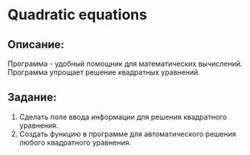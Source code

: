 # Quadratic equations
## Описание:
Программа - удобный помощник для математических вычислений.
Программа упрощает решение квадратных уравнений.
## Задание:
1. Сделать поле ввода информации для решения квадратного уравнения.
2. Создать функцию в программе для автоматического решения любого квадратного уравнения.
